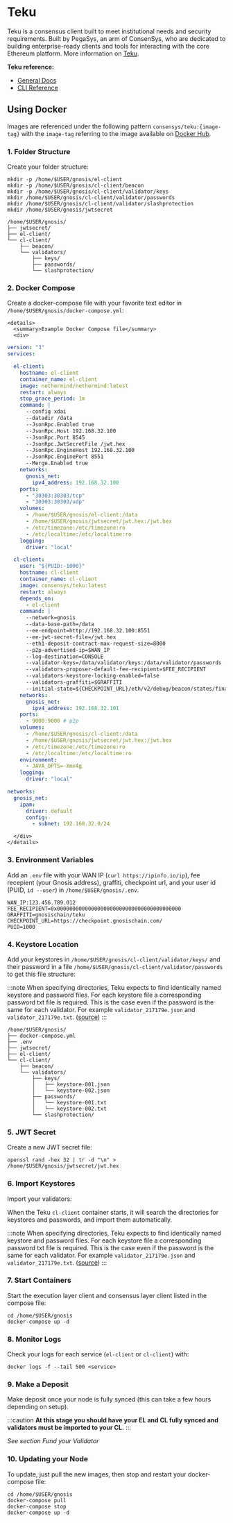 ---
---

# Teku

Teku is a consensus client built to meet institutional needs and security requirements. Built by PegaSys, an arm of ConsenSys, who are dedicated to building enterprise-ready clients and tools for interacting with the core Ethereum platform. More information on [Teku](https://consensys.net/knowledge-base/ethereum-2/teku/).


**Teku reference:**

- [General Docs](https://docs.teku.consensys.net/en/latest/)
- [CLI Reference](https://docs.teku.consensys.net/en/latest/Reference/CLI/CLI-Syntax/)


## Using Docker


Images are referenced under the following pattern `consensys/teku:{image-tag}` with the `image-tag` referring to the image available on [Docker Hub](https://hub.docker.com/r/consensys/teku/tags).

### 1. Folder Structure

Create your folder structure:

```
mkdir -p /home/$USER/gnosis/el-client
mkdir -p /home/$USER/gnosis/cl-client/beacon
mkdir -p /home/$USER/gnosis/cl-client/validator/keys
mkdir /home/$USER/gnosis/cl-client/validator/passwords
mkdir /home/$USER/gnosis/cl-client/validator/slashprotection
mkdir /home/$USER/gnosis/jwtsecret
```

```
/home/$USER/gnosis/
├── jwtsecret/
├── el-client/
└── cl-client/
    ├── beacon/
    └── validators/
        ├── keys/
        ├── passwords/
        └── slashprotection/
```


### 2. Docker Compose

Create a docker-compose file with your favorite text editor in `/home/$USER/gnosis/docker-compose.yml`:

```mdx-code-block
<details>
  <summary>Example Docker Compose file</summary>
  <div>
```

```yaml title="/home/$USER/gnosis/docker-compose.yml"
version: "3"
services:

  el-client:
    hostname: el-client
    container_name: el-client
    image: nethermind/nethermind:latest
    restart: always
    stop_grace_period: 1m
    command: |
      --config xdai
      --datadir /data
      --JsonRpc.Enabled true
      --JsonRpc.Host 192.168.32.100
      --JsonRpc.Port 8545
      --JsonRpc.JwtSecretFile /jwt.hex
      --JsonRpc.EngineHost 192.168.32.100
      --JsonRpc.EnginePort 8551
      --Merge.Enabled true
    networks:
      gnosis_net:
        ipv4_address: 192.168.32.100
    ports:
      - "30303:30303/tcp"
      - "30303:30303/udp"
    volumes:
      - /home/$USER/gnosis/el-client:/data
      - /home/$USER/gnosis/jwtsecret/jwt.hex:/jwt.hex
      - /etc/timezone:/etc/timezone:ro
      - /etc/localtime:/etc/localtime:ro
    logging:
      driver: "local"

  cl-client:
    user: "${PUID:-1000}"
    hostname: cl-client
    container_name: cl-client
    image: consensys/teku:latest
    restart: always
    depends_on:
      - el-client
    command: |
      --network=gnosis
      --data-base-path=/data
      --ee-endpoint=http://192.168.32.100:8551
      --ee-jwt-secret-file=/jwt.hex
      --eth1-deposit-contract-max-request-size=8000
      --p2p-advertised-ip=$WAN_IP
      --log-destination=CONSOLE
      --validator-keys=/data/validator/keys:/data/validator/passwords
      --validators-proposer-default-fee-recipient=$FEE_RECIPIENT
      --validators-keystore-locking-enabled=false
      --validators-graffiti=$GRAFFITI
      --initial-state=${CHECKPOINT_URL}/eth/v2/debug/beacon/states/finalized
    networks:
      gnosis_net:
        ipv4_address: 192.168.32.101
    ports:
      - 9000:9000 # p2p
    volumes:
      - /home/$USER/gnosis/cl-client:/data
      - /home/$USER/gnosis/jwtsecret/jwt.hex:/jwt.hex
      - /etc/timezone:/etc/timezone:ro
      - /etc/localtime:/etc/localtime:ro
    environment:
      - JAVA_OPTS=-Xmx4g
    logging:
      driver: "local"

networks:
  gnosis_net:
    ipam:
      driver: default
      config:
        - subnet: 192.168.32.0/24
```

```mdx-code-block
  </div>
</details>
```


### 3. Environment Variables

Add an `.env` file with your WAN IP (`curl https://ipinfo.io/ip`), fee recepient (your Gnosis address), graffiti, checkpoint url, and your user id (PUID, `id --user`) in `/home/$USER/gnosis/.env`.

```
WAN_IP:123.456.789.012
FEE_RECIPIENT=0x0000000000000000000000000000000000000000
GRAFFITI=gnosischain/teku
CHECKPOINT_URL=https://checkpoint.gnosischain.com/
PUID=1000
```


### 4. Keystore Location

Add your keystores in `/home/$USER/gnosis/cl-client/validator/keys/` and their password in a file `/home/$USER/gnosis/cl-client/validator/passwords` to get this file structure:

:::note
When specifying directories, Teku expects to find identically named keystore and password files. For each keystore file a corresponding password txt file is required. This is the case even if the password is the same for each validator. For example `validator_217179e.json` and `validator_217179e.txt`. ([source](https://docs.teku.consensys.net/en/latest/Reference/CLI/CLI-Syntax/#validator-keys))
:::

```
/home/$USER/gnosis/
├── docker-compose.yml
├── .env
├── jwtsecret/
├── el-client/
└── cl-client/
    ├── beacon/
    └── validators/
        ├── keys/
        │   ├── keystore-001.json
        │   └── keystore-002.json
        ├── passwords/
        │   └── keystore-001.txt
        │   └── keystore-002.txt
        └── slashprotection/
```


### 5. JWT Secret

Create a new JWT secret file:

```
openssl rand -hex 32 | tr -d "\n" > /home/$USER/gnosis/jwtsecret/jwt.hex
```


### 6. Import Keystores

Import your validators:

When the Teku `cl-client` container starts, it will search the directories for keystores and passwords, and import them automatically.

:::note
When specifying directories, Teku expects to find identically named keystore and password files. For each keystore file a corresponding password txt file is required. This is the case even if the password is the same for each validator. For example `validator_217179e.json` and `validator_217179e.txt`. ([source](https://docs.teku.consensys.net/en/latest/Reference/CLI/CLI-Syntax/#validator-keys))
:::


### 7. Start Containers

Start the execution layer client and consensus layer client listed in the compose file:

```
cd /home/$USER/gnosis
docker-compose up -d
```


### 8. Monitor Logs

Check your logs for each service (`el-client` or `cl-client`) with:

```
docker logs -f --tail 500 <service>
```


### 9. Make a Deposit

Make deposit once your node is fully synced (this can take a few hours depending on setup).

:::caution
**At this stage you should have your EL and CL fully synced and validators must be imported to your CL.**
:::

_See section Fund your Validator_ 


### 10. Updating your Node

To update, just pull the new images, then stop and restart your docker-compose file:

```
cd /home/$USER/gnosis
docker-compose pull
docker-compose stop
docker-compose up -d
```
